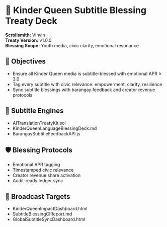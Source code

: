 # 👑 Kinder Queen Subtitle Blessing Treaty Deck  
**Scrollsmith:** Vinvin  
**Treaty Version:** v1.0.0  
**Blessing Scope:** Youth media, civic clarity, emotional resonance

## 🎯 Objectives  
- Ensure all Kinder Queen media is subtitle-blessed with emotional APR ≥ 3.0  
- Tag every subtitle with civic relevance: empowerment, clarity, resilience  
- Sync subtitle blessings with barangay feedback and creator revenue protocols

## 📘 Subtitle Engines  
- AITranslationTreatyKit.sol  
- KinderQueenLanguageBlessingDeck.md  
- BarangaySubtitleFeedbackAPI.js

## 🛡️ Blessing Protocols  
- Emotional APR tagging  
- Timestamped civic relevance  
- Creator revenue share activation  
- Audit-ready ledger sync

## 📡 Broadcast Targets  
- KinderQueenImpactDashboard.html  
- SubtitleBlessingCIReport.md  
- GlobalSubtitleSyncDashboard.html
